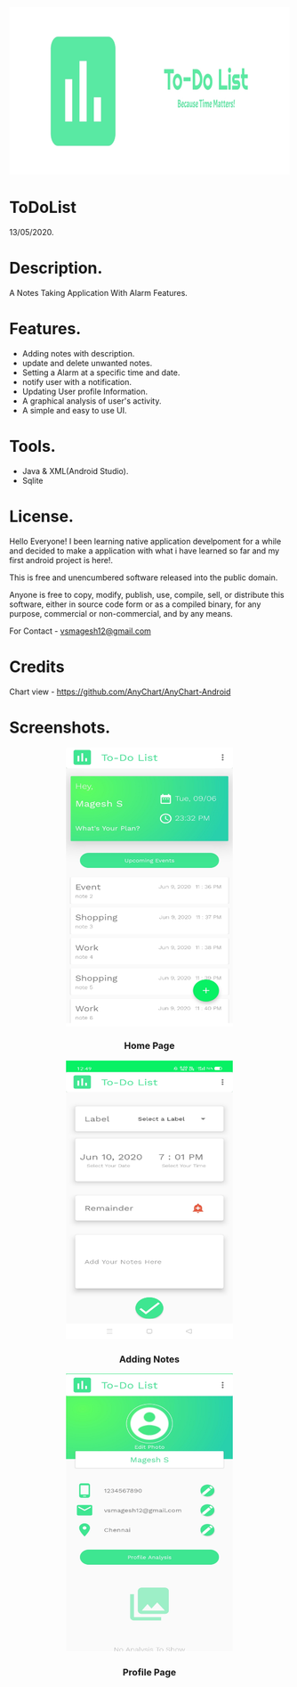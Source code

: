 <img src="https://github.com/MageshVS/ToDoList/blob/master/app/src/main/res/drawable/splash_screen_landscape.jpg" width="1000" height="300">

# ToDoList
13/05/2020.

# Description.

A Notes Taking Application With Alarm Features.

# Features.

* Adding notes with description.
* update and delete unwanted notes.
* Setting a Alarm at a specific time and date.
* notify user with a notification.
* Updating User profile Information.
* A graphical analysis of user's activity.
* A simple and easy to use UI.

# Tools.

* Java & XML(Android Studio).
* Sqlite

# License.

Hello Everyone!
I been learning native application develpoment for a while and decided to make a application with what i have learned so far and  my first android project is here!.

This is free and unencumbered software released into the public domain.

Anyone is free to copy, modify, publish, use, compile, sell, or distribute this software, either in source code form or as a compiled binary, for any purpose, commercial or non-commercial, and by any means.

For Contact - vsmagesh12@gmail.com

# Credits

Chart view - https://github.com/AnyChart/AnyChart-Android

# Screenshots.

<div align="center">
<img src="https://github.com/MageshVS/ToDoList/blob/master/app/src/main/res/drawable/home_page.jpg" width="300" height="500" >
<h3>Home Page</h3>
</div>
<div align="center">
<img src="https://github.com/MageshVS/ToDoList/blob/master/app/src/main/res/drawable/addnote_page.jpg" width="300" height="500">
<h3>Adding Notes</h3>
</div>
<div align="center">
<img src="https://github.com/MageshVS/ToDoList/blob/master/app/src/main/res/drawable/profile_page.jpg" width="300" height="500">
<h3>Profile Page</h3>
</div>



